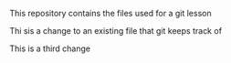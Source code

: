 This repository contains the files used for a git lesson

Thi sis a change to an existing file that git keeps track of

This is a third change
